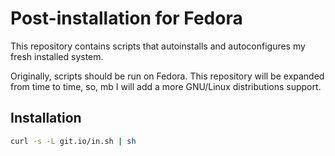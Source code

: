 # Post-installation for Fedora

This repository contains scripts that autoinstalls and autoconfigures my fresh installed system.

Originally, scripts should be run on Fedora. This repository will be expanded from time to time, so, mb I will add a more GNU/Linux distributions support.

## Installation

```sh
curl -s -L git.io/in.sh | sh
```

